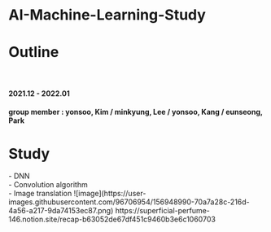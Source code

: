 # AI-Machine-Learning-Study

<h1> Outline </h1><br>
<h4> 2021.12 - 2022.01 </h4>
<h4> group member : yonsoo, Kim / minkyung, Lee / yonsoo, Kang / eunseong, Park
</h4>
<h1> Study </h1>
- DNN<br>
- Convolution algorithm<br>
- Image translation
![image](https://user-images.githubusercontent.com/96706954/156948990-70a7a28c-216d-4a56-a217-9da74153ec87.png)
https://superficial-perfume-146.notion.site/recap-b63052de67df451c9460b3e6c1060703
<meta property="og:url" content="
https://superficial-perfume-146.notion.site/recap-b63052de67df451c9460b3e6c1060703"> <meta property="og:title" content="타이틀"> <meta property="og:type" content="website"> <meta property="og:image" content="![image](https://user-images.githubusercontent.com/96706954/156948972-5d07d256-19f6-442b-905c-867f0d48c558.png)"> <meta property="og:description" content="웹사이트를 소개글">
